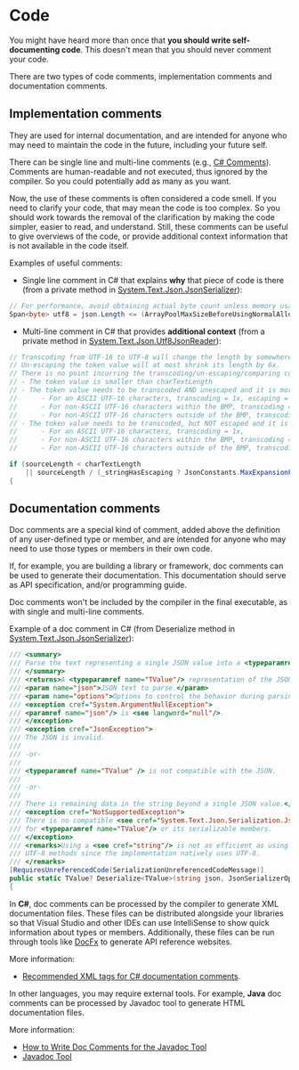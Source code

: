 # Code

You might have heard more than once that **you should write self-documenting code**. This doesn't mean that you should never comment your code.

There are two types of code comments, implementation comments and documentation comments.

## Implementation comments

They are used for internal documentation, and are intended for anyone who may need to maintain the code in the future, including your future self.

There can be single line and multi-line comments (e.g., [C# Comments](https://docs.microsoft.com/en-us/dotnet/csharp/language-reference/language-specification/lexical-structure#comments)). Comments are human-readable and not executed, thus ignored by the compiler. So you could potentially add as many as you want.

Now, the use of these comments is often considered a code smell. If you need to clarify your code, that may mean the code is too complex. So you should work towards the removal of the clarification by making the code simpler, easier to read, and understand. Still, these comments can be useful to give overviews of the code, or provide additional context information that is not available in the code itself.

Examples of useful comments:

- Single line comment in C# that explains **why** that piece of code is there (from a private method in [System.Text.Json.JsonSerializer](https://github.com/dotnet/runtime/blob/main/src/libraries/System.Text.Json/src/System/Text/Json/Serialization/JsonSerializer.Read.String.cs)):

```csharp
// For performance, avoid obtaining actual byte count unless memory usage is higher than the threshold.
Span<byte> utf8 = json.Length <= (ArrayPoolMaxSizeBeforeUsingNormalAlloc / JsonConstants.MaxExpansionFactorWhileTranscoding) ? ...
```

- Multi-line comment in C# that provides **additional context** (from a private method in [System.Text.Json.Utf8JsonReader](https://github.com/dotnet/runtime/blob/main/src/libraries/System.Text.Json/src/System/Text/Json/Reader/Utf8JsonReader.cs)):

```csharp
// Transcoding from UTF-16 to UTF-8 will change the length by somewhere between 1x and 3x.
// Un-escaping the token value will at most shrink its length by 6x.
// There is no point incurring the transcoding/un-escaping/comparing cost if:
// - The token value is smaller than charTextLength
// - The token value needs to be transcoded AND unescaped and it is more than 6x larger than charTextLength
//      - For an ASCII UTF-16 characters, transcoding = 1x, escaping = 6x => 6x factor
//      - For non-ASCII UTF-16 characters within the BMP, transcoding = 2-3x, but they are represented as a single escaped hex value, \uXXXX => 6x factor
//      - For non-ASCII UTF-16 characters outside of the BMP, transcoding = 4x, but the surrogate pair (2 characters) are represented by 16 bytes \uXXXX\uXXXX => 6x factor
// - The token value needs to be transcoded, but NOT escaped and it is more than 3x larger than charTextLength
//      - For an ASCII UTF-16 characters, transcoding = 1x,
//      - For non-ASCII UTF-16 characters within the BMP, transcoding = 2-3x,
//      - For non-ASCII UTF-16 characters outside of the BMP, transcoding = 2x, (surrogate pairs - 2 characters transcode to 4 UTF-8 bytes)

if (sourceLength < charTextLength
    || sourceLength / (_stringHasEscaping ? JsonConstants.MaxExpansionFactorWhileEscaping : JsonConstants.MaxExpansionFactorWhileTranscoding) > charTextLength)
{
```

## Documentation comments

Doc comments are a special kind of comment, added above the definition of any user-defined type or member, and are intended for anyone who may need to use those types or members in their own code.

If, for example, you are building a library or framework, doc comments can be used to generate their documentation. This documentation should serve as API specification, and/or programming guide.

Doc comments won't be included by the compiler in the final executable, as with single and multi-line comments.

Example of a doc comment in C# (from Deserialize method in [System.Text.Json.JsonSerializer](https://github.com/dotnet/runtime/blob/main/src/libraries/System.Text.Json/src/System/Text/Json/Serialization/JsonSerializer.Read.String.cs)):

```csharp
/// <summary>
/// Parse the text representing a single JSON value into a <typeparamref name="TValue"/>.
/// </summary>
/// <returns>A <typeparamref name="TValue"/> representation of the JSON value.</returns>
/// <param name="json">JSON text to parse.</param>
/// <param name="options">Options to control the behavior during parsing.</param>
/// <exception cref="System.ArgumentNullException">
/// <paramref name="json"/> is <see langword="null"/>.
/// </exception>
/// <exception cref="JsonException">
/// The JSON is invalid.
///
/// -or-
///
/// <typeparamref name="TValue" /> is not compatible with the JSON.
///
/// -or-
///
/// There is remaining data in the string beyond a single JSON value.</exception>
/// <exception cref="NotSupportedException">
/// There is no compatible <see cref="System.Text.Json.Serialization.JsonConverter"/>
/// for <typeparamref name="TValue"/> or its serializable members.
/// </exception>
/// <remarks>Using a <see cref="string"/> is not as efficient as using the
/// UTF-8 methods since the implementation natively uses UTF-8.
/// </remarks>
[RequiresUnreferencedCode(SerializationUnreferencedCodeMessage)]
public static TValue? Deserialize<TValue>(string json, JsonSerializerOptions? options = null)
{
```

In **C#**, doc comments can be processed by the compiler to generate XML documentation files. These files can be distributed alongside your libraries so that Visual Studio and other IDEs can use IntelliSense to show quick information about types or members. Additionally, these files can be run through tools like [DocFx](https://dotnet.github.io/docfx/) to generate API reference websites.

More information:

- [Recommended XML tags for C# documentation comments](https://docs.microsoft.com/dotnet/csharp/language-reference/xmldoc/recommended-tags).

In other languages, you may require external tools. For example, **Java** doc comments can be processed by Javadoc tool to generate HTML documentation files.

More information:

- [How to Write Doc Comments for the Javadoc Tool](https://www.oracle.com/technical-resources/articles/java/javadoc-tool.html)
- [Javadoc Tool](https://www.oracle.com/java/technologies/javase/javadoc-tool.html#javadocdocuments)
